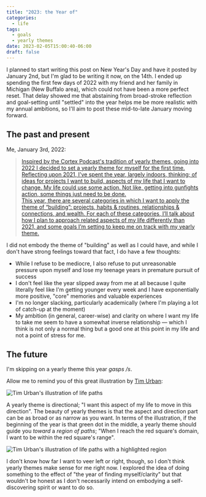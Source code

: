 ```yaml
---
title: "2023: the Year of"
categories:
  - life
tags:
  - goals
  - yearly themes
date: 2023-02-05T15:00:40-06:00
draft: false
---
```


I planned to start writing this post on New Year's Day and have it posted by January 2nd, but I'm glad to be writing it now, on the 14th. I ended up spending the first few days of 2022 with my friend and her family in Michigan (New Buffalo area), which could not have been a more perfect reset. That delay showed me that abstaining from broad-stroke reflection and goal-setting until "settled" into the year helps me be more realistic with my annual ambitions, so I'll aim to post these mid-to-late January moving forward.

## The past and present

Me, January 3rd, 2022:

> [Inspired by the Cortex Podcast's tradition of yearly themes, going into 2022 I decided to set a yearly theme for myself for the first time. Reflecting upon 2021, I've spent the year, largely indoors, thinking; of ideas for projects I want to build, aspects of my life that I want to change. My life could use some action. Not like, getting into gunfights action, some things just need to be done.  
This year, there are several categories in which I want to apply the theme of “building”: projects, habits & routines, relationships & connections, and wealth. For each of these categories, I’ll talk about how I plan to approach related aspects of my life differently than 2021, and some goals I’m setting to keep me on track with my yearly theme.](https://kitia.net/blog/2022/01/2022-the-year-of-building/)

I did not embody the theme of "building" as well as I could have, and while I don't have strong feelings toward that fact, I do have a few thoughts:

* While I refuse to be mediocre, I also refuse to put unreasonable pressure upon myself and lose my teenage years in premature pursuit of success
* I don't feel like the year slipped away from me at all because I quite literally feel like I'm getting younger every week and I have exponentially more positive, "core" memories and valuable experiences
* I'm no longer slacking, particularly academically (where I'm playing a lot of catch-up at the moment)
* My ambition (in general, career-wise) and clarity on where I want my life to take me seem to have a somewhat inverse relationship — which I think is not only a normal thing but a good one at this point in my life and not a point of stress for me.

## The future

I'm skipping on a yearly theme this year *gasps /s*.

Allow me to remind you of this great illustration by [Tim Urban](https://waitbutwhy.com/):

![Tim Urban's illustration of life paths](/images/blog/tim-urban-life-paths.jpeg "An illustration showing many life paths represented by lines, with a green dot in the middle and potential paths deviating slowly to the left and right")

A yearly theme is directional; "I want this aspect of my life to move in this direction". The beauty of yearly themes is that the aspect and direction part can be as broad or as narrow as you want. In terms of the illustration, if the beginning of the year is that green dot in the middle, a yearly theme should guide you *toward* a *region of paths*; "When I reach the red square's domain, I want to be within the red square's range".

![Tim Urban's illustration of life paths with a highlighted region](/images/blog/region-of-paths.jpeg "An illustration showing many life paths represented by lines, with a green dot in the middle and potential paths deviating slowly to the left and right. Towards the top right of the illustration, a red square highlights a region of 5 paths at a particular point.")

I don't know how far I want to veer left or right, though, so I don't think yearly themes make sense for me right now. I explored the idea of doing something to the effect of "the year of finding myself/clarity" but that wouldn't be honest as I don't necessarily intend on embodying a self-discovering spirit or want to do so.
